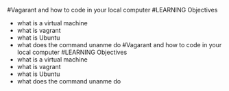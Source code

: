 #Vagarant and how to code in your local computer
#LEARNING Objectives
* what is a virtual machine
* what is vagrant
* what is Ubuntu
* what does the command unanme do
#Vagarant and how to code in your local computer
#LEARNING Objectives
* what is a virtual machine
* what is vagrant
* what is Ubuntu
* what does the command unanme do

